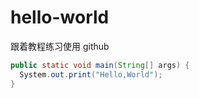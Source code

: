 # hello-world
跟着教程练习使用 github

```java
public static void main(String[] args) {
  System.out.print("Hello,World");
}
```
